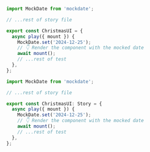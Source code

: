 ```js filename="Page.stories.js" renderer="common" language="js"
import MockDate from 'mockdate';

// ...rest of story file

export const ChristmasUI = {
  async play({ mount }) {
    MockDate.set('2024-12-25');
    // 👇 Render the component with the mocked date
    await mount();
    // ...rest of test
  },
};
```

```ts filename="Page.stories.ts" renderer="common" language="ts"
import MockDate from 'mockdate';

// ...rest of story file

export const ChristmasUI: Story = {
  async play({ mount }) {
    MockDate.set('2024-12-25');
    // 👇 Render the component with the mocked date
    await mount();
    // ...rest of test
  },
};
```
